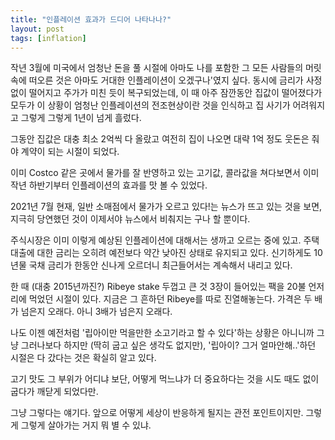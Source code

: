 ```yaml
---
title: "인플레이션 효과가 드디어 나타나나?"
layout: post
tags: [inflation]
---
```


작년 3월에 미국에서 엄청난 돈을 풀 시절에 아마도 나를 포함한 그 모든 사람들의 머릿속에 떠오른 것은 아마도 거대한 인플레이션이 오겠구나'였지 싶다. 동시에 금리가 사정없이 떨어지고 주가가 미친 듯이 복구되었는데, 이 때 아주 잠깐동안 집값이 떨어졌다가 모두가 이 상황이 엄청난 인플레이션의 전조현상이란 것을 인식하고 집 사기가 어려워지고 그렇게 그렇게 1년이 넘게 흘렀다. 

그동안 집값은 대충 최소 2억씩 다 올랐고 여전히 집이 나오면 대략 1억 정도 웃돈은 줘야 계약이 되는 시절이 되었다. 

이미 Costco 같은 곳에서 물가를 잘 반영하고 있는 고기값, 콜라값을 쳐다보면서 이미 작년 하반기부터 인플레이션의 효과를 맛 볼 수 있었다.

2021년 7월 현재, 일반 소매점에서 물가가 오르고 있다!는 뉴스가 뜨고 있는 것을 보면, 지극히 당연했던 것이 이제서야 뉴스에서 비춰지는 구나 할 뿐이다. 

주식시장은 이미 이렇게 예상된 인플레이션에 대해서는 생까고 오르는 중에 있고. 주택 대출에 대한 금리는 오히려 예전보다 약간 낮아진 상태로 유지되고 있다. 신기하게도 10년물 국채 금리가 한동안 신나게 오르더니 최근들어서는 계속해서 내리고 있다. 

한 때 (대충 2015년까진?) Ribeye stake 두껍고 큰 것 3장이 들어있는 팩을 20불 언저리에 먹었던 시절이 있다. 지금은 그 흔하던 Ribeye를 따로 진열해놓는다. 가격은 두 배가 넘은지 오래다. 아니 3배가 넘은지 오래다. 

나도 이젠 예전처럼 '립아이만 먹을만한 소고기라고 할 수 있다'하는 상황은 아니니까 그냥 그러나보다 하지만 (딱히 굽고 싶은 생각도 없지만), '립아이? 그거 얼마안해..'하던 시절은 다 갔다는 것은 확실히 알고 있다. 

고기 맛도 그 부위가 어디냐 보단, 어떻게 먹느냐가 더 중요하다는 것을 시도 때도 없이 굽다가 깨닫게 되었다만.

그냥 그렇다는 얘기다. 앞으로 어떻게 세상이 반응하게 될지는 관전 포인트이지만. 그렇게 그렇게 살아가는 거지 뭐 별 수 있냐.